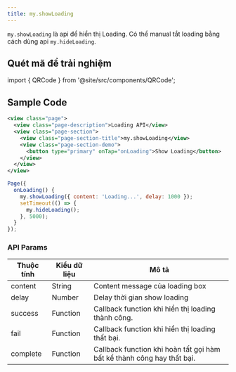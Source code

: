 ```yaml
---
title: my.showLoading
---
```


`my.showLoading` là api để hiển thị Loading. Có thể manual tắt loading bằng cách dùng api `my.hideLoading`.

## Quét mã để trải nghiệm

import { QRCode } from '@site/src/components/QRCode';

<QRCode page="pages/api/loading/index" />

## Sample Code

```xml title=index.txml
<view class="page">
  <view class="page-description">Loading API</view>
  <view class="page-section">
    <view class="page-section-title">my.showLoading</view>
    <view class="page-section-demo">
      <button type="primary" onTap="onLoading">Show Loading</button>
    </view>
  </view>
</view>
```

```js title=index.js
Page({
  onLoading() {
    my.showLoading({ content: 'Loading...', delay: 1000 });
    setTimeout(() => {
      my.hideLoading();
    }, 5000);
  }
});
```

### API Params

| Thuộc tính | Kiểu dữ liệu |  Mô tả                             |
| ---------- | ------------ | --------------------------------- |
| content    | String       | Content message của loading box   |
| delay      | Number       | Delay thời gian show loading      |
| success    | Function     | Callback function khi hiển thị loading thành công. |
| fail       | Function     | Callback function khi hiển thị loading thất bại.    |
| complete   | Function     | Callback function khi hoàn tất gọi hàm bất kể thành công hay thất bại. |
